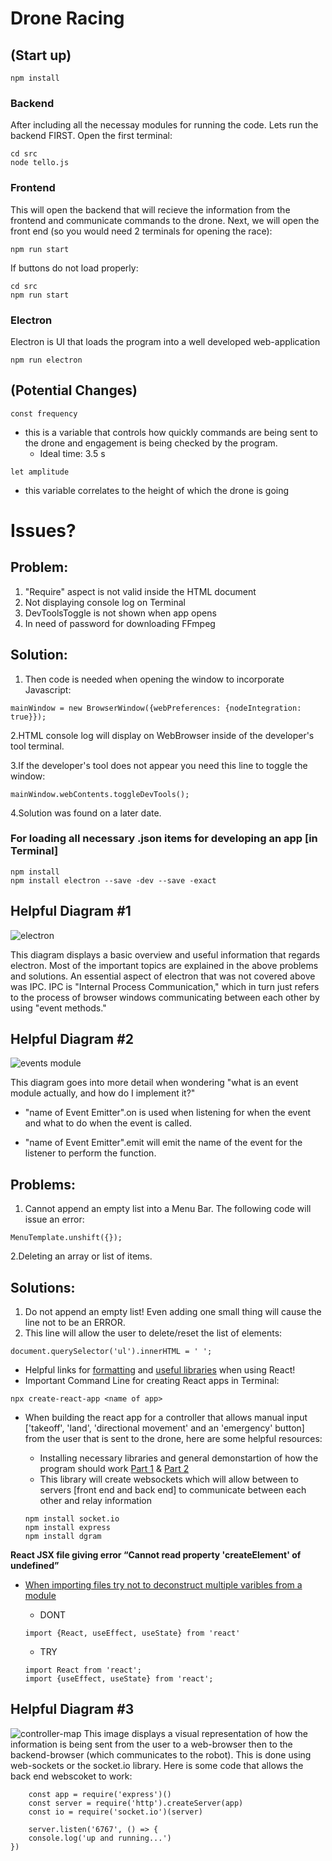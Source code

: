 # Drone Racing 
## (Start up)
```
npm install
```
### Backend
After including all the necessay modules for running the code. Lets run the backend FIRST. Open the first terminal:

```
cd src
node tello.js
```

### Frontend
This will open the backend that will recieve the information from the frontend and communicate commands to the drone.  Next, we will open the front end (so you would need 2 terminals for opening the race):

``` 
npm run start
```

If buttons do not load properly:

```
cd src
npm run start
```
### Electron
Electron is UI that loads the program into a well developed web-application

```
npm run electron
```


## (Potential Changes)

```
const frequency
```
+ this is a variable that controls how quickly commands are being sent to the drone and engagement is being checked by the program.
	+ Ideal time: 3.5 s

```
let amplitude
```
+ this variable correlates to the height of which the drone is going

# Issues?
## Problem:
1. "Require" aspect is not valid inside the HTML document
2. Not displaying console log on Terminal
3. DevToolsToggle is not shown when app opens
4. In need of password for downloading FFmpeg

## Solution:
1. Then code is needed when opening the window to incorporate Javascript:

```
mainWindow = new BrowserWindow({webPreferences: {nodeIntegration: true}});
```
2.HTML console log will display on WebBrowser inside of the developer's tool terminal.

3.If the developer's tool does not appear you need this line to toggle the window:

```
mainWindow.webContents.toggleDevTools();
```
4.Solution was found on a later date.

### For loading all necessary .json items for developing an app [in Terminal]
```
npm install
npm install electron --save -dev --save -exact
```



## Helpful Diagram #1

![electron](./pics/electron.jpeg)

This diagram displays a basic overview and useful information that regards electron.  Most of the important topics are explained in the above problems and solutions.  An essential aspect of electron that was not covered above was IPC. IPC is "Internal Process Communication," which in turn just refers to the process of browser windows communicating between each other by using "event methods."




## Helpful Diagram #2
![events module](./pics/Events_module.jpeg)

This diagram goes into more detail when wondering "what is an event module actually, and how do I implement it?"  

+ "name of Event Emitter".on is used when listening for when the event and what to do when the event is called.

+ "name of Event Emitter".emit will emit the name of the event for the listener to perform the function.

## Problems:
1. Cannot append an empty list into a Menu Bar. The following code will issue an error:

```
MenuTemplate.unshift({});
```

2.Deleting an array or list of items.

## Solutions:
1. Do not append an empty list! Even adding one small thing will cause the line not to be an ERROR.
2. This line will allow the user to delete/reset the list of elements:

```
document.querySelector('ul').innerHTML = ' ';
```

+ Helpful links for [formatting](semantic-ui.com) and [useful libraries](cdjns.com/libraries/semantic-ui) when using React!
+ Important Command Line for creating React apps in Terminal:

```
npx create-react-app <name of app>
```


+ When building the react app for a controller that allows manual input ['takeoff', 'land', 'directional movement' and an 'emergency' button] from the user that is sent to the drone, here are some helpful resources:
	+ Installing necessary libraries and general demonstartion of how the program should work [Part 1](https://www.youtube.com/watch?v=JzFvGf7Ywkk) & [Part 2](https://www.youtube.com/watch?v=ozMwRq-IT2w)
	+  This library will create websockets which will allow between to servers [front end and back end] to communicate between each other and relay information

	```
	npm install socket.io
	npm install express
	npm install dgram
	```


**React JSX file giving error “Cannot read property 'createElement' of undefined”**

+ [When importing files try not to deconstruct multiple varibles from a module](https://stackoverflow.com/questions/39423054/react-jsx-file-giving-error-cannot-read-property-createelement-of-undefined)
	+ DONT 
	```
	import {React, useEffect, useState} from 'react'
	```
	+ TRY
	
	```
	import React from 'react';
	import {useEffect, useState} from 'react';
	```
## Helpful Diagram #3
![controller-map](./pics/controller-map.jpeg)
This image displays a visual representation of how the information is being sent from the user to a web-browser then to the backend-browser (which communicates to the robot).  This is done using web-sockets or the socket.io library. Here is some code that allows the back end webscoket to work:

```
	const app = require('express')()
	const server = require('http').createServer(app)
	const io = require('socket.io')(server)
	
	server.listen('6767', () => {
    console.log('up and running...')
})
```
